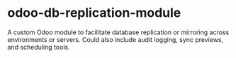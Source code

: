 # odoo-db-replication-module
A custom Odoo module to facilitate database replication or mirroring across environments or servers. Could also include audit logging, sync previews, and scheduling tools.
